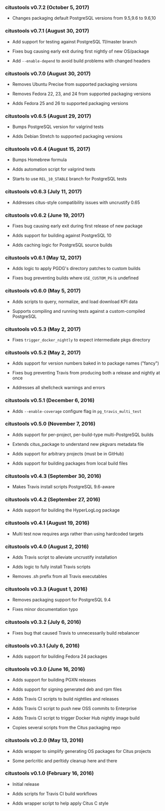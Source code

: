 ### citustools v0.7.2 (October 5, 2017) ###

* Changes packaging default PostgreSQL versions from 9.5,9.6 to 9.6,10

### citustools v0.7.1 (August 30, 2017) ###

* Add support for testing against PostgreSQL 11/master branch

* Fixes bug causing early exit during first nightly of new OS/package

* Add `--enable-depend` to avoid build problems with changed headers

### citustools v0.7.0 (August 30, 2017) ###

* Removes Ubuntu Precise from supported packaging versions

* Removes Fedora 22, 23, and 24 from supported packaging versions

* Adds Fedora 25 and 26 to supported packaging versions

### citustools v0.6.5 (August 29, 2017) ###

* Bumps PostgreSQL version for valgrind tests

* Adds Debian Stretch to supported packaging versions

### citustools v0.6.4 (August 15, 2017) ###

* Bumps Homebrew formula

* Adds automation script for valgrind tests

* Starts to use `REL_10_STABLE` branch for PostgreSQL tests

### citustools v0.6.3 (July 11, 2017) ###

* Addresses citus-style compatibility issues with uncrustify 0.65

### citustools v0.6.2 (June 19, 2017) ###

* Fixes bug causing early exit during first release of new package

* Adds support for building against PostgreSQL 10

* Adds caching logic for PostgreSQL source builds

### citustools v0.6.1 (May 12, 2017) ###

* Adds logic to apply PGDG's directory patches to custom builds

* Fixes bug preventing builds where `USE_CUSTOM_PG` is undefined

### citustools v0.6.0 (May 5, 2017) ###

* Adds scripts to query, normalize, and load download KPI data

* Supports compiling and running tests against a custom-compiled PostgreSQL

### citustools v0.5.3 (May 2, 2017) ###

* Fixes `trigger_docker_nightly` to expect intermediate pkgs directory

### citustools v0.5.2 (May 2, 2017) ###

* Adds support for version numbers baked in to package names ("fancy")

* Fixes bug preventing Travis from producing both a release and nightly at once

* Addresses all shellcheck warnings and errors

### citustools v0.5.1 (December 6, 2016) ###

* Adds `--enable-coverage` configure flag in `pg_travis_multi_test`

### citustools v0.5.0 (November 7, 2016) ###

* Adds support for per-project, per-build-type multi-PostgreSQL builds

* Extends citus_package to understand new pkgvars metadata file

* Adds support for arbitrary projects (must be in GitHub)

* Adds support for building packages from local build files

### citustools v0.4.3 (September 30, 2016) ###

* Makes Travis install scripts PostgreSQL 9.6-aware

### citustools v0.4.2 (September 27, 2016) ###

* Adds support for building the HyperLogLog package

### citustools v0.4.1 (August 19, 2016) ###

* Multi test now requires args rather than using hardcoded targets

### citustools v0.4.0 (August 2, 2016) ###

* Adds Travis script to alleviate uncrustify installation

* Adds logic to fully install Travis scripts

* Removes .sh prefix from all Travis executables

### citustools v0.3.3 (August 1, 2016) ###

* Removes packaging support for PostgreSQL 9.4

* Fixes minor documentation typo

### citustools v0.3.2 (July 6, 2016) ###

* Fixes bug that caused Travis to unnecessarily build rebalancer

### citustools v0.3.1 (July 6, 2016) ###

* Adds support for building Fedora 24 packages

### citustools v0.3.0 (June 16, 2016) ###

* Adds support for building PGXN releases

* Adds support for signing generated deb and rpm files

* Adds Travis CI scripts to build nightlies and releases

* Adds Travis CI script to push new OSS commits to Enterprise

* Adds Travis CI script to trigger Docker Hub nightly image build

* Copies several scripts from the Citus packaging repo

### citustools v0.2.0 (May 13, 2016) ###

* Adds wrapper to simplify generating OS packages for Citus projects

* Some perlcritic and perltidy cleanup here and there

### citustools v0.1.0 (February 16, 2016) ###

* Initial release

* Adds scripts for Travis CI build workflows

* Adds wrapper script to help apply Citus C style

